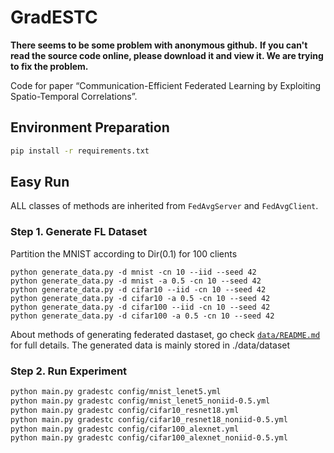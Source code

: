 # GradESTC

**There seems to be some problem with anonymous github.**
**If you can't read the source code online, please download it and view it. We are trying to fix the problem.**

Code for paper “Communication-Efficient Federated Learning by Exploiting Spatio-Temporal Correlations”.

## Environment Preparation

```sh
pip install -r requirements.txt
```

## Easy Run

ALL classes of methods are inherited from `FedAvgServer` and `FedAvgClient`. 

### Step 1. Generate FL Dataset

Partition the MNIST according to Dir(0.1) for 100 clients

```shell
python generate_data.py -d mnist -cn 10 --iid --seed 42
python generate_data.py -d mnist -a 0.5 -cn 10 --seed 42
python generate_data.py -d cifar10 --iid -cn 10 --seed 42
python generate_data.py -d cifar10 -a 0.5 -cn 10 --seed 42
python generate_data.py -d cifar100 --iid -cn 10 --seed 42
python generate_data.py -d cifar100 -a 0.5 -cn 10 --seed 42
```

About methods of generating federated dastaset, go check [`data/README.md`](data/#readme) for full details. The generated data is mainly stored in ./data/dataset

### Step 2. Run Experiment

```sh
python main.py gradestc config/mnist_lenet5.yml
python main.py gradestc config/mnist_lenet5_noniid-0.5.yml
python main.py gradestc config/cifar10_resnet18.yml
python main.py gradestc config/cifar10_resnet18_noniid-0.5.yml
python main.py gradestc config/cifar100_alexnet.yml
python main.py gradestc config/cifar100_alexnet_noniid-0.5.yml
```
